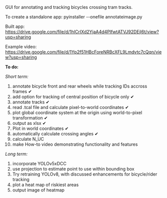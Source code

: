 GUI for annotating and tracking bicycles crossing tram tracks.

To create a standalone app: pyinstaller --onefile annotateimage.py

Built app: <https://drive.google.com/file/d/1hlCrIXd2YjaA4d4PlfwtATVJ92DEjl6t/view?usp=sharing>

Example video: <https://drive.google.com/file/d/1Yp2f51HBcForeNRBcXFL9Lmdvtc7cQqn/view?usp=sharing>


**To do:**

_Short term:_
1. annotate bicycle front and rear wheels while tracking IDs accross frames ✔
2. add option for tracking of central position of bicycle only ✔
3. annotate tracks ✔
4. read .tcal file and calculate pixel-to-world coordinates ✔
5. plot global coordinate system at the origin using world-to-pixel transformation ✔
6. output as xlsx ✔
7. Plot in world coordinates ✔
9. automatically calculate crossing angles ✔
10. calculate N_UC
11. make How-to video demonstrating functionality and features


_Long term:_
1. incorporate YOLOv5xDCC
2. use projection to estimate point to use within bounding box
3. Try retraining YOLOv8, with discussed enhancements for bicycle/rider tracking
4. plot a heat map of riskiest areas
5. output image of heatmap

